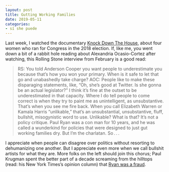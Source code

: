 ```yaml
---
layout: post
title: Gutting Working Families
date: 2019-05-11
categories: 
- sí she puede
---
```


Last week, I watched the documentary [Knock Down The House][1], about four women who ran for Congress in the 2018 election. If, like me, you went down a bit of a rabbit hole reading about Alexandria Ocasio-Cortez after watching, this Rolling Stone interview from February is a good read:

> RS: You told Anderson Cooper you want people to underestimate you because that’s how you won your primary. When is it safe to let that go and unabashedly take charge?
> AOC: People like to make these disparaging statements, like, “Oh, she’s good at Twitter. Is she gonna be an actual legislator?” I think it’s fine at the outset to be underestimated in that capacity. Where I do tell people to come correct is when they try to paint me as unintelligent, as unsubstantive. That’s when you see me fire back. When you call Elizabeth Warren or Kamala Harris “unlikable,” that’s an unsubstantial, unsubstantive, fluff, bullshit, misogynistic word to use. Unlikable? What is that? It’s not a policy critique. Paul Ryan was a con man for 10 years, and he was called a wunderkind for policies that were designed to just gut working families dry. But I’m the charlatan. So . . .

I appreciate when people can disagree over politics without resorting to dehumanizing one another. But I appreciate even more when we call bullshit artists for what they are. More folks on the left should join this chorus; Paul Krugman spent the better part of a decade screaming from the hilltops (read: his New York Times’s opinion column) that [Ryan was a fraud][2].

[1]:	https://en.wikipedia.org/wiki/Knock_Down_the_House
[2]:	https://www.nytimes.com/2018/04/12/opinion/paul-ryan-fascism.html